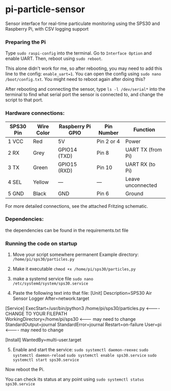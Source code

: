 # pi-particle-sensor
Sensor interface for real-time particulate monitoring using the SPS30 and Raspberry Pi, with CSV logging support

### Preparing the Pi
Type $\texttt{sudo raspi-config}$ into the terminal. Go to $\texttt{Interface Option}$ and enable UART. Then, reboot using $\texttt{sudo reboot}$. 

This alone didn't work for me, so after rebooting, you may need to add this line to the config: $\texttt{enable_uart=1}$. You can open the config using $\texttt{sudo nano /boot/config.txt}$. You might need to reboot again after doing this? 

After rebooting and connecting the sensor, type $\texttt{ls -l /dev/serial*}$ into the terminal to find what serial port the sensor is connected to, and change the script to that port.

### Hardware connections:

| SPS30 Pin | Wire Color | Raspberry Pi GPIO | Pin Number | Function            |
|-----------|------------|-------------------|-------------|---------------------|
| 1 VCC     | Red        | 5V                | Pin 2 or 4  | Power               |
| 2 RX      | Grey       | GPIO14 (TXD)      | Pin 8       | UART TX (from Pi)   |
| 3 TX      | Green      | GPIO15 (RXD)      | Pin 10      | UART RX (to Pi)     |
| 4 SEL     | Yellow     | —                 | —           | Leave unconnected   |
| 5 GND     | Black      | GND               | Pin 6       | Ground              |
For more detailed connections, see the attached Fritzing schematic.


### Dependencies:
the dependencies can be found in the requirements.txt file

### Running the code on startup
1) Move your script somewhere permanent
Example directory: $\texttt{/home/pi/sps30/particles.py}$

2) Make it executable
$\texttt{chmod +x /home/pi/sps30/particles,py}$

3) make a systemd service file
$\texttt{sudo nano /etc/systemd/system/sps30.service}$

4) Paste the following text into that file:
[Unit]
Description=SPS30 Air Sensor Logger
After=network.target

[Service]
ExecStart=/usr/bin/python3 /home/pi/sps30/particles.py <---- CHANGE TO YOUR FILEPATH	
WorkingDirectory=/home/pi/sps30 <--- may need to change
StandardOutput=journal
StandardError=journal
Restart=on-failure
User=pi <---- may need to change

[Install]
WantedBy=multi-user.target


5) Enable and start the service:
$\texttt{sudo systemctl daemon-reexec}$
$\texttt{sudo systemctl daemon-reload}$
$\texttt{sudo systemctl enable sps30.service}$
$\texttt{sudo systemctl start sps30.service}$

Now reboot the Pi.

You can check its status at any point using
$\texttt{sudo systemctl status sps30.service}$

